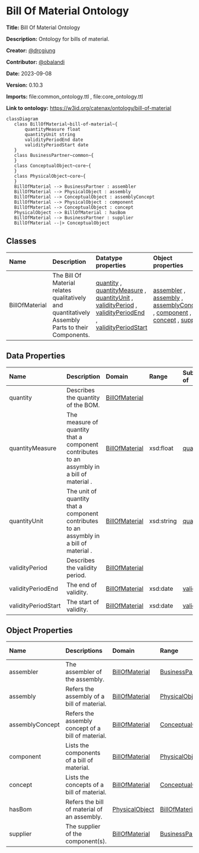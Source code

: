 



# Bill Of Material Ontology


**Title:**  Bill Of Material Ontology

**Description:**  Ontology for bills of material.

**Creator:**  [@drcgjung](https://github.com/drcgjung)

**Contributor:**  [@obalandi](https://github.com/obalandi)

**Date:**  2023-09-08

**Version:**  0.10.3

**Imports:**  file:common_ontology.ttl , file:core_ontology.ttl 

**Link to ontology:**  https://w3id.org/catenax/ontology/bill-of-material  


```mermaid
classDiagram 
   class BillOfMaterial~bill-of-material~{
       quantityMeasure float
       quantityUnit string
       validityPeriodEnd date
       validityPeriodStart date
   } 
   class BusinessPartner~common~{
   } 
   class ConceptualObject~core~{
   } 
   class PhysicalObject~core~{
   } 
   BillOfMaterial --> BusinessPartner : assembler
   BillOfMaterial --> PhysicalObject : assembly
   BillOfMaterial --> ConceptualObject : assemblyConcept
   BillOfMaterial --> PhysicalObject : component
   BillOfMaterial --> ConceptualObject : concept
   PhysicalObject --> BillOfMaterial : hasBom
   BillOfMaterial --> BusinessPartner : supplier
   BillOfMaterial --|> ConceptualObject

```  

## Classes
  

|Name|Description|Datatype properties|Object properties|Subclass of|
| :--- | :--- | :--- | :--- | :--- |
|<span id="BillOfMaterial">BillOfMaterial</span>|The Bill Of Material relates qualitatively and quantitatively Assembly Parts to their Components.|[quantity](#quantity) , [quantityMeasure](#quantityMeasure) , [quantityUnit](#quantityUnit) , [validityPeriod](#validityPeriod) , [validityPeriodEnd](#validityPeriodEnd) , [validityPeriodStart](#validityPeriodStart) |[assembler](#assembler) , [assembly](#assembly) , [assemblyConcept](#assemblyConcept) , [component](#component) , [concept](#concept) , [supplier](#supplier) |[ConceptualObject](./core_ontology.md#ConceptualObject) |

## Data Properties
  

|Name|Description|Domain|Range|Subproperty of|
| :--- | :--- | :--- | :--- | :--- |
|<span id="quantity">quantity</span>|Describes the quantity of the BOM.|[BillOfMaterial](#BillOfMaterial) |||
|<span id="quantityMeasure">quantityMeasure</span>|The measure of quantity that a component contributes to an assymbly in a bill of material .|[BillOfMaterial](#BillOfMaterial) |xsd:float |[quantity](#quantity) |
|<span id="quantityUnit">quantityUnit</span>|The unit of quantity that a component contributes to an assymbly in a bill of material .|[BillOfMaterial](#BillOfMaterial) |xsd:string |[quantity](#quantity) |
|<span id="validityPeriod">validityPeriod</span>|Describes the validity period.|[BillOfMaterial](#BillOfMaterial) |||
|<span id="validityPeriodEnd">validityPeriodEnd</span>|The end of validity.|[BillOfMaterial](#BillOfMaterial) |xsd:date |[validityPeriod](#validityPeriod) |
|<span id="validityPeriodStart">validityPeriodStart</span>|The start of validity.|[BillOfMaterial](#BillOfMaterial) |xsd:date |[validityPeriod](#validityPeriod) |

## Object Properties
  

|Name|Descriptions|Domain|Range|Subproperty of|
| :--- | :--- | :--- | :--- | :--- |
|<span id="assembler">assembler</span>|The assembler of the assembly.|[BillOfMaterial](#BillOfMaterial) |[BusinessPartner](./common_ontology.md#BusinessPartner) ||
|<span id="assembly">assembly</span>|Refers the assembly of a bill of material.|[BillOfMaterial](#BillOfMaterial) |[PhysicalObject](./core_ontology.md#PhysicalObject) ||
|<span id="assemblyConcept">assemblyConcept</span>|Refers the assembly concept of a bill of material.|[BillOfMaterial](#BillOfMaterial) |[ConceptualObject](./core_ontology.md#ConceptualObject) ||
|<span id="component">component</span>|Lists the components of a bill of material.|[BillOfMaterial](#BillOfMaterial) |[PhysicalObject](./core_ontology.md#PhysicalObject) ||
|<span id="concept">concept</span>|Lists the concepts of a bill of material.|[BillOfMaterial](#BillOfMaterial) |[ConceptualObject](./core_ontology.md#ConceptualObject) ||
|<span id="hasBom">hasBom</span>|Refers the bill of material of an assembly.|[PhysicalObject](./core_ontology.md#PhysicalObject) |[BillOfMaterial](#BillOfMaterial) ||
|<span id="supplier">supplier</span>|The supplier of the component(s).|[BillOfMaterial](#BillOfMaterial) |[BusinessPartner](./common_ontology.md#BusinessPartner) ||
